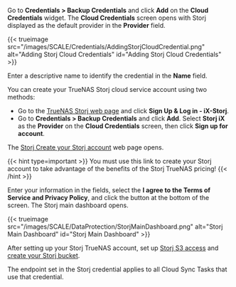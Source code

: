 &NewLine;

Go to **Credentials > Backup Credentials** and click **Add** on the **Cloud Credentials** widget.
The **Cloud Credentials** screen opens with Storj displayed as the default provider in the **Provider** field.

{{< trueimage src="/images/SCALE/Credentials/AddingStorjCloudCredential.png" alt="Adding Storj Cloud Credentials" id="Adding Storj Cloud Credentials" >}}

Enter a descriptive name to identify the credential in the **Name** field.

You can create your TrueNAS Storj cloud service account using two methods:

* Go to the [TrueNAS Storj web page](https://www.truenas.com/ix-storj/) and click **Sign Up & Log in - iX-Storj**.
* Go to **Credentials > Backup Credentials** and click **Add**.
   Select **Storj iX** as the **Provider** on the **Cloud Credentials** screen, then click **Sign up for account**.

The [Storj Create your Storj account](https://us1.storj.io/signup?partner=ix-storj-1) web page opens.

{{< hint type=important >}}
You must use this link to create your Storj account to take advantage of the benefits of the Storj TrueNAS pricing!
{{< /hint >}}

Enter your information in the fields, select the **I agree to the Terms of Service and Privacy Policy**, and click the button at the bottom of the screen.
The Storj main dashboard opens.

{{< trueimage src="/images/SCALE/DataProtection/StorjMainDashboard.png" alt="Storj Main Dashboard" id="Storj Main Dashboard" >}}

After setting up your Storj TrueNAS account, set up [Storj S3 access](#setting-up-s3-access) and [create your Storj bucket](#creating-a-truenas-storj-bucket).

The endpoint set in the Storj credential applies to all Cloud Sync Tasks that use that credential.
